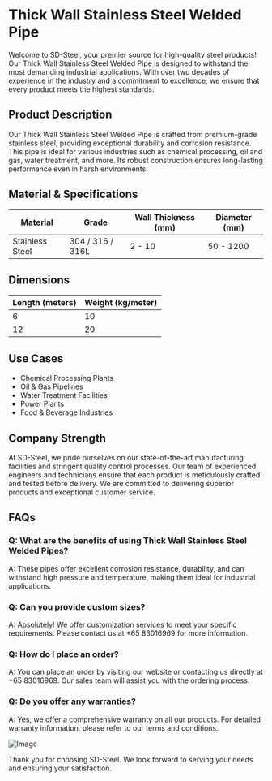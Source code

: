 # Thick Wall Stainless Steel Welded Pipe

Welcome to SD-Steel, your premier source for high-quality steel products! Our Thick Wall Stainless Steel Welded Pipe is designed to withstand the most demanding industrial applications. With over two decades of experience in the industry and a commitment to excellence, we ensure that every product meets the highest standards.

## Product Description

Our Thick Wall Stainless Steel Welded Pipe is crafted from premium-grade stainless steel, providing exceptional durability and corrosion resistance. This pipe is ideal for various industries such as chemical processing, oil and gas, water treatment, and more. Its robust construction ensures long-lasting performance even in harsh environments.

## Material & Specifications

| **Material**       | **Grade**           | **Wall Thickness (mm)** | **Diameter (mm)** |
|--------------------|---------------------|-------------------------|-------------------|
| Stainless Steel    | 304 / 316 / 316L     | 2 - 10                  | 50 - 1200         |

## Dimensions

| **Length (meters)** | **Weight (kg/meter)** |
|---------------------|-----------------------|
| 6                   | 10                    |
| 12                  | 20                    |

## Use Cases

- Chemical Processing Plants
- Oil & Gas Pipelines
- Water Treatment Facilities
- Power Plants
- Food & Beverage Industries

## Company Strength

At SD-Steel, we pride ourselves on our state-of-the-art manufacturing facilities and stringent quality control processes. Our team of experienced engineers and technicians ensure that each product is meticulously crafted and tested before delivery. We are committed to delivering superior products and exceptional customer service.

## FAQs

### Q: What are the benefits of using Thick Wall Stainless Steel Welded Pipes?
A: These pipes offer excellent corrosion resistance, durability, and can withstand high pressure and temperature, making them ideal for industrial applications.

### Q: Can you provide custom sizes?
A: Absolutely! We offer customization services to meet your specific requirements. Please contact us at +65 83016969 for more information.

### Q: How do I place an order?
A: You can place an order by visiting our website or contacting us directly at +65 83016969. Our sales team will assist you with the ordering process.

### Q: Do you offer any warranties?
A: Yes, we offer a comprehensive warranty on all our products. For detailed warranty information, please refer to our terms and conditions.

![Image](https://github.com/user-attachments/assets/2567258e-e124-4816-932d-1809bd27ef0b)

Thank you for choosing SD-Steel. We look forward to serving your needs and ensuring your satisfaction.